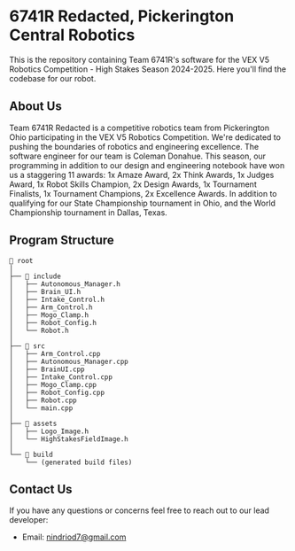 # 6741R Redacted, Pickerington Central Robotics

This is the repository containing Team 6741R's software for the VEX V5 Robotics Competition - High Stakes Season 2024-2025. Here you'll find the codebase for our robot.

## About Us

Team 6741R Redacted is a competitive robotics team from Pickerington Ohio participating in the VEX V5 Robotics Competition. We're dedicated to pushing the boundaries of robotics and engineering excellence. The software engineer for our team is Coleman Donahue. This season, our programming in addition to our design and engineering notebook have won us a staggering 11 awards: 
    1x Amaze Award, 
    2x Think Awards, 
    1x Judges Award, 
    1x Robot Skills Champion, 
    2x Design Awards, 
    1x Tournament Finalists, 
    1x Tournament Champions, 
    2x Excellence Awards. 
In addition to qualifying for our State Championship tournament in Ohio, and the World Championship tournament in Dallas, Texas.

## Program Structure
```
📁 root
│
├── 📁 include
│   ├── Autonomous_Manager.h
│   ├── Brain_UI.h
│   ├── Intake_Control.h
│   ├── Arm_Control.h
│   ├── Mogo_Clamp.h
│   ├── Robot_Config.h
│   └── Robot.h
│
├── 📁 src
│   ├── Arm_Control.cpp
│   ├── Autonomous_Manager.cpp
│   ├── BrainUI.cpp
│   ├── Intake_Control.cpp
│   ├── Mogo_Clamp.cpp
│   ├── Robot_Config.cpp
│   ├── Robot.cpp
│   └── main.cpp
│
├── 📁 assets
│   ├── Logo_Image.h
│   └── HighStakesFieldImage.h
│
└── 📁 build
    └── (generated build files)
```

## Contact Us

If you have any questions or concerns feel free to reach out to our lead developer:

- Email: nindriod7@gmail.com

